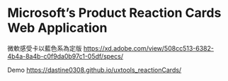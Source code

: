 # Microsoft’s Product Reaction Cards Web Application


微軟感受卡以藍色系為定版
https://xd.adobe.com/view/508cc513-6382-4b4a-8a4b-c0f9da0b97c1-05df/specs/

Demo
https://dastine0308.github.io/uxtools_reactionCards/
